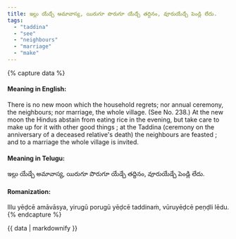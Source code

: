 ```yaml
---
title: ఇల్లు యేడ్చే అమావాస్య, యిరుగూ పొరుగూ యేడ్చే తద్దినం, వూరుయేడ్చే పెండ్లి లేదు.
tags:
  - "taddina"
  - "see"
  - "neighbours"
  - "marriage"
  - "make"
---
```


{% capture data %}
#### Meaning in English:
There is no new moon which the household regrets; nor annual ceremony, the neighbours; nor marriage, the whole village.
(See No. 238.)
At the new moon the Hindus abstain from eating rice in the evening, but take care to make up for it with other good things ; at the Taddina (ceremony on the anniversary of a deceased relative's death) the neighbours are feasted ; and to a marriage the whole village is invited.

#### Meaning in Telugu:
ఇల్లు యేడ్చే అమావాస్య, యిరుగూ పొరుగూ యేడ్చే తద్దినం, వూరుయేడ్చే పెండ్లి లేదు.

#### Romanization:
Illu yēḍcē amāvāsya, yirugū porugū yēḍcē taddinaṁ, vūruyēḍcē peṇḍli lēdu.
{% endcapture %}

{{ data | markdownify }}

